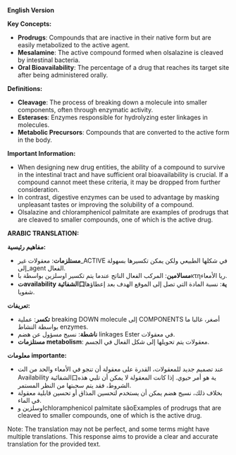 **English Version**

**Key Concepts:**

* **Prodrugs**: Compounds that are inactive in their native form but are easily metabolized to the active agent.
* **Mesalamine**: The active compound formed when olsalazine is cleaved by intestinal bacteria.
* **Oral Bioavailability**: The percentage of a drug that reaches its target site after being administered orally.

**Definitions:**

* **Cleavage**: The process of breaking down a molecule into smaller components, often through enzymatic activity.
* **Esterases**: Enzymes responsible for hydrolyzing ester linkages in molecules.
* **Metabolic Precursors**: Compounds that are converted to the active form in the body.

**Important Information:**

* When designing new drug entities, the ability of a compound to survive in the intestinal tract and have sufficient oral bioavailability is crucial. If a compound cannot meet these criteria, it may be dropped from further consideration.
* In contrast, digestive enzymes can be used to advantage by masking unpleasant tastes or improving the solubility of a compound.
* Olsalazine and chloramphenicol palmitate are examples of prodrugs that are cleaved to smaller compounds, one of which is the active drug.

**ARABIC TRANSLATION:**

**مفاهيم رئيسية:**

* **مستلزمات**: معقولات غير_ACTIVE في شكلها الطبيعي ولكن يمكن تكسيرها بسهولة إلى_agent الفعال.
* **مسالامين**: المركب الفعال الناتج عندما يتم تكسير اوسلزين بواسطة باκτηريا الأمعاء.
* **تavailability الشفائية口ية**: نسبة المادة التي تصل إلى الموقع الهدف بعد إعطاؤها شفويا.

**تعريفات:**

* **تكسر**: عملية	breaking DOWN molecule إلى COMPONENTS أصغر، غالبا ما بواسطة النشاط enzymes.
* **ناشطة**: نسيج مسؤول عن هضم linkages Ester في معقولات.
* **مستلزمات metabolism**: معقولات يتم تحويلها إلى شكل الفعال في الجسم.

**معلومات importante:**

* عند تصميم جديد للمعقولات، القدرة على معقولة أن تنجو في الأمعاء والحد من الت Availability الشفائية口ية هو أمر حيوي. إذا كانت المعقولة لا يمكن أن تلبي هذه الشروط، فقد يتم سحبتها من النظر المستمر.
* بخلاف ذلك، نسيج هضم يمكن أن يستخدم لتحسين المذاق أو تحسين قابلية معقولة في الماء.
* اوسلزين وchloramphenicol palmitate sãoExamples of prodrugs that are cleaved to smaller compounds, one of which is the active drug.

Note: The translation may not be perfect, and some terms might have multiple translations. This response aims to provide a clear and accurate translation for the provided text.